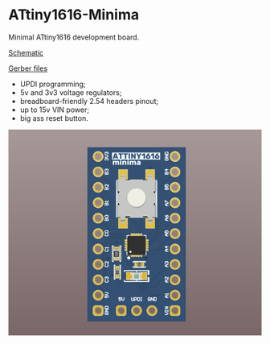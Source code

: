 # ATtiny1616-Minima
Minimal ATtiny1616 development board.

[Schematic](https://github.com/nerovny/ATtiny1616-Minima/blob/main/Minima_schematic.pdf)

[Gerber files](https://github.com/nerovny/ATtiny1616-Minima/tree/main/Gerber%2BNC%20Drill)

- UPDI programming;
- 5v and 3v3 voltage regulators;
- breadboard-friendly 2.54 headers pinout;
- up to 15v VIN power;
- big ass reset button.

![Board picture](Board.png)
